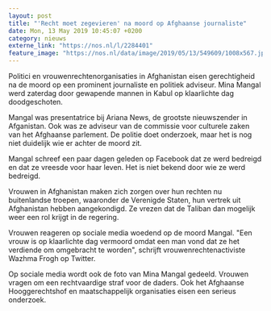 ```yaml
---
layout: post
title: "'Recht moet zegevieren' na moord op Afghaanse journaliste"
date: Mon, 13 May 2019 10:45:07 +0200
category: nieuws
externe_link: "https://nos.nl/l/2284401"
feature_image: "https://nos.nl/data/image/2019/05/13/549609/1008x567.jpg"
---
```


<p>Politici en vrouwenrechtenorganisaties in Afghanistan eisen gerechtigheid na de moord op een prominent journaliste en politiek adviseur. Mina Mangal werd zaterdag door gewapende mannen in Kabul op klaarlichte dag doodgeschoten.</p>
<p>Mangal was presentatrice bij Ariana News, de grootste nieuwszender in Afganistan. Ook was ze adviseur van de commissie voor culturele zaken van het Afghaanse parlement. De politie doet onderzoek, maar het is nog niet duidelijk wie er achter de moord zit.</p>
<p>Mangal schreef een paar dagen geleden op Facebook dat ze werd bedreigd en dat ze vreesde voor haar leven. Het is niet bekend door wie ze werd bedreigd.</p>
<p>Vrouwen in Afghanistan maken zich zorgen over hun rechten nu buitenlandse troepen, waaronder de Verenigde Staten, hun vertrek uit Afghanistan hebben aangekondigd. Ze vrezen dat de Taliban dan mogelijk weer een rol krijgt in de regering.</p>
<p>Vrouwen reageren op sociale media woedend op de moord Mangal. "Een vrouw is op klaarlichte dag vermoord omdat een man vond dat ze het verdiende om omgebracht te worden", schrijft vrouwenrechtenactiviste Wazhma Frogh op Twitter.</p>
<p>Op sociale media wordt ook de foto van Mina Mangal gedeeld. Vrouwen vragen om een rechtvaardige straf voor de daders. Ook het Afghaanse Hooggerechtshof en maatschappelijk organisaties eisen een serieus onderzoek.</p>

